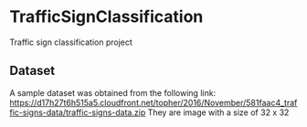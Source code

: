 # TrafficSignClassification

Traffic sign classification project

## Dataset
A sample dataset was obtained from the following link: 
https://d17h27t6h515a5.cloudfront.net/topher/2016/November/581faac4_traffic-signs-data/traffic-signs-data.zip
They are image with a size of 32 x 32

